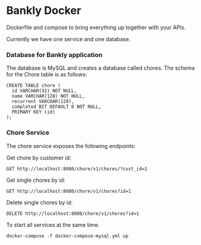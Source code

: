 # Bankly Docker

Dockerfile and compose to bring everything up together with your APIs.

Currently we have one service and one database.

### Database for Bankly application

The database is MySQL and creates a database called chores. The schema for the Chore table is as follows:

```
CREATE TABLE chore (
  id VARCHAR(32) NOT NULL,
  name VARCHAR(128) NOT NULL,
  recurrent VARCHAR(128),
  completed BIT DEFAULT 0 NOT NULL,
  PRIMARY KEY (id)
);
```

### Chore Service

The chore service exposes the following endpoints:

Get chore by customer id:
```
GET http://localhost:8080/chore/v1/chores/?cust_id=1
```

Get single chores by id:
```
GET http://localhost:8080/chore/v1/chores?id=1
```

Delete single chores by id:
```
DELETE http://localhost:8080/chore/v1/chores?id=1
```

To start all services at the same time.

```
docker-compose -f docker-compose-mysql.yml up
```

